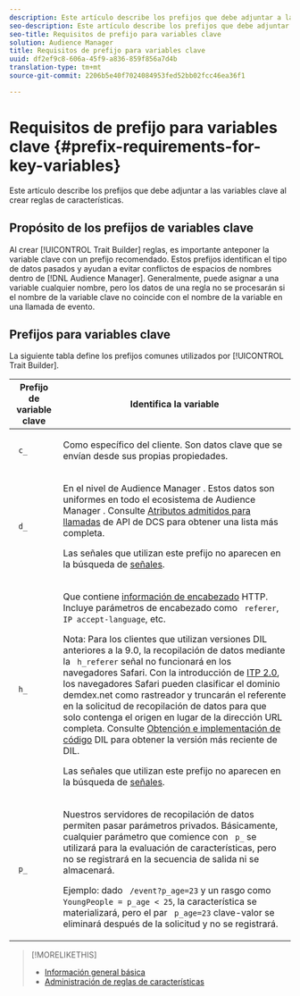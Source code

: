 ```yaml
---
description: Este artículo describe los prefijos que debe adjuntar a las variables clave al crear reglas de características.
seo-description: Este artículo describe los prefijos que debe adjuntar a las variables clave al crear reglas de características.
seo-title: Requisitos de prefijo para variables clave
solution: Audience Manager
title: Requisitos de prefijo para variables clave
uuid: df2ef9c8-606a-45f9-a836-859f856a7d4b
translation-type: tm+mt
source-git-commit: 2206b5e40f7024084953fed52bb02fcc46ea36f1

---
```



# Requisitos de prefijo para variables clave {#prefix-requirements-for-key-variables}

Este artículo describe los prefijos que debe adjuntar a las variables clave al crear reglas de características.

<!-- r_tb_variable_prefixes.xml -->

## Propósito de los prefijos de variables clave

Al crear [!UICONTROL Trait Builder] reglas, es importante anteponer la variable clave con un prefijo recomendado. Estos prefijos identifican el tipo de datos pasados y ayudan a evitar conflictos de espacios de nombres dentro de [!DNL Audience Manager]. Generalmente, puede asignar a una variable cualquier nombre, pero los datos de una regla no se procesarán si el nombre de la variable clave no coincide con el nombre de la variable en una llamada de evento.

## Prefijos para variables clave

La siguiente tabla define los prefijos comunes utilizados por [!UICONTROL Trait Builder].

<table id="table_CFEFA1DBDF904736B6EA2640B7AD26E5"> 
 <thead> 
  <tr> 
   <th colname="col1" class="entry"> Prefijo de variable clave </th> 
   <th colname="col2" class="entry"> Identifica la variable </th> 
  </tr>
 </thead>
 <tbody> 
  <tr> 
   <td colname="col1"><code> c_</code> </td> 
   <td colname="col2"> <p>Como específico del cliente. Son datos clave que se envían desde sus propias propiedades. </p> </td> 
  </tr> 
  <tr> 
   <td colname="col1"><code> d_</code> </td> 
   <td colname="col2"> <p>En el nivel de <span class="keyword"> Audience Manager</span> . Estos datos son uniformes en todo el ecosistema de <span class="keyword"> Audience Manager</span> . Consulte <a href="../../api/dcs-intro/dcs-api-reference/dcs-keys.md"> Atributos admitidos para llamadas</a> de API de DCS para obtener una lista más completa. <p>Las señales que utilizan este prefijo no aparecen en la búsqueda de <a href="../data-explorer/data-explorer-signals-search/data-explorer-signals-search.md">señales</a>.</p></p> </td> 
  </tr>
  <tr> 
   <td colname="col1"><code> h_</code> </td> 
   <td colname="col2"> <p>Que contiene <a href="https://en.wikipedia.org/wiki/List_of_HTTP_header_fields" scope="external" format="html"> información de encabezado</a> HTTP. Incluye parámetros de encabezado como <code> referer</code>,<code> IP</code><code> accept-language</code>, etc. </p> <p> <p>Nota: Para los clientes que utilizan versiones DIL anteriores a la 9.0, la recopilación de datos mediante la <code> h_referer</code> señal no funcionará en los navegadores Safari. Con la introducción de <a href="https://webkit.org/blog/8311/intelligent-tracking-prevention-2-0/" format="https" scope="external"> ITP 2.0</a>, los navegadores Safari pueden clasificar el dominio demdex.net como rastreador y truncarán el referente en la solicitud de recopilación de datos para que solo contenga el origen en lugar de la dirección URL completa. Consulte <a href="../../dil/dil-overview.md#get-implement-dil-code">Obtención e implementación de código</a> DIL para obtener la versión más reciente de DIL.<p>Las señales que utilizan este prefijo no aparecen en la búsqueda de <a href="../data-explorer/data-explorer-signals-search/data-explorer-signals-search.md">señales</a>.</p></p> </p> </td> 
  </tr> 
  <tr> 
   <td colname="col1"><code> p_</code> </td> 
   <td colname="col2"> <p>Nuestros <span class="wintitle"> servidores</span> de recopilación de datos permiten pasar parámetros privados. Básicamente, cualquier parámetro que comience con <code> p_</code> se utilizará para la evaluación de características, pero no se registrará en la secuencia de salida ni se almacenará. </p> <p>Ejemplo: dado <code> /event?p_age=23</code> y un rasgo como <code> YoungPeople = p_age &lt; 25</code>, la característica se materializará, pero el par <code> p_age=23</code> clave-valor se eliminará después de la solicitud y no se registrará. </p> </td> 
  </tr> 
 </tbody> 
</table>

>[!MORELIKETHIS]
>
>* [Información general básica](../../features/traits/create-onboarded-rule-based-traits.md)
>* [Administración de reglas de características](../../features/traits/manage-trait-rules.md#managing-trait-rules)

